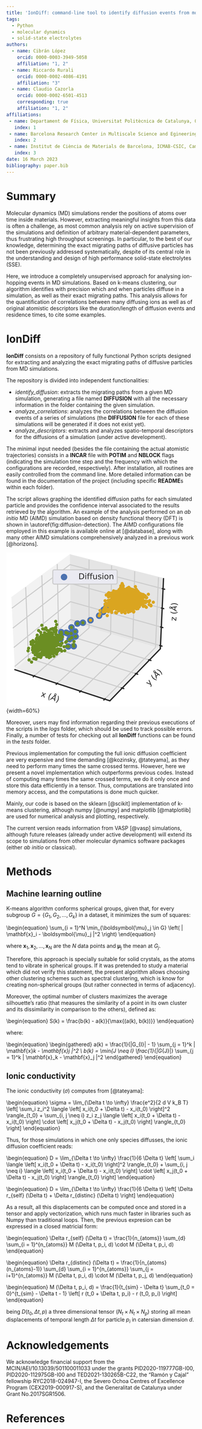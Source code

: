 ```yaml
---
title: 'IonDiff: command-line tool to identify diffusion events from molecular dynamics simulations'
tags:
  - Python
  - molecular dynamics
  - solid-state electrolytes
authors:
  - name: Cibrán López
    orcid: 0000-0003-3949-5058
    affiliation: "1, 2"
  - name: Riccardo Rurali
    orcid: 0000-0002-4086-4191
    affiliation: "3"
  - name: Claudio Cazorla
    orcid: 0000-0002-6501-4513
    corresponding: true
    affiliation: "1, 2"
affiliations:
 - name: Departament de Física, Universitat Politècnica de Catalunya, 08034 Barcelona, Spain.
   index: 1
 - name: Barcelona Research Center in Multiscale Science and Egineering, Universitat Politècnica de Catalunya, 08019 Barcelona, Spain.
   index: 2
 - name: Institut de Ciència de Materials de Barcelona, ICMAB-CSIC, Campus UAB, 08193 Bellaterra, Spain.
   index: 3
date: 16 March 2023
bibliography: paper.bib
---
```


# Summary

Molecular dynamics (MD) simulations render the positions of atoms over time inside materials. However, extracting meaningful insights from this data is often a challenge, as most common analysis rely on active supervision of the simulations and definition of arbitrary material-dependent parameters, thus frustrating high throughput screenings. In particular, to the best of our knowledge, determining the exact migrating paths of diffusive particles has not been previously addressed systematically, despite of its central role in the understanding and design of high performance solid-state electrolytes (SSE).

Here, we introduce a completely unsupervised approach for analysing ion-hopping events in MD simulations. Based on k-means clustering, our algorithm identifies with precision which and when particles diffuse in a simulation, as well as their exact migrating paths. This analysis allows for the quantification of correlations between many diffusing ions as well as of original atomistic descriptors like the duration/length of diffusion events and residence times, to cite some examples.

# IonDiff

**IonDiff** consists on a repository of fully functional Python scripts designed for extracting and analyzing the exact migrating paths of diffusive particles from MD simulations.

The repository is divided into independent functionalities:

- *identify_diffusion*: extracts the migrating paths from a given MD simulation, generating a file named **DIFFUSION** with all the necessary information in the folder containing the given simulation.
- *analyze_correlations*: analyzes the correlations between the diffusion events of a series of simulations (the **DIFFUSION** file for each of these simulations will be generated if it does not exist yet).
- *analyze_descriptors*: extracts and analyzes spatio-temporal descriptors for the diffusions of a simulation (under active development).

The minimal input needed (besides the file containing the actual atomistic trajectories) consists in a **INCAR** file with **POTIM** and **NBLOCK** flags (indicating the simulation time step and the frequency with which the configurations are recorded, respectively). After installation, all routines are easily controlled from the command line. More detailed information can be found in the documentation of the project (including specific **README**s within each folder).

The script allows graphing the identified diffusion paths for each simulated particle and provides the confidence interval associated to the results retrieved by the algorithm. An example of the analysis performed on an *ab initio* MD (AIMD) simulation based on density functional theory (DFT) is shown in \autoref{fig:diffusion-detection}. The AIMD configurations file employed in this example is available online at [@database], along with many other AIMD simulations comprehensively analyzed in a previous work [@horizons].

![Example of the performance of our unsupervised algorithm at extracting the diffusive path for one random particle of an AIMD simulation of Li\textsubscript{7}La\textsubscript{3}Zr\textsubscript{2}O\textsubscript{12} at a temperature of 400K.\label{fig:diffusion-detection}](figure.svg){width=60%}

Moreover, users may find information regarding their previous executions of the scripts in the *logs* folder, which should be used to track possible errors. Finally, a number of tests for checking out all **IonDiff** functions can be found in the *tests* folder.

Previous implementation for computing the full ionic diffusion coefficient are very expensive and time demanding [@kozinsky, @tateyama], as they need to perform many times the same crossed terms. However, here we present a novel implementation which outperforms previous codes. Instead of computing many times the same crossed terms, we do it only once and store this data efficiently in a tensor. Thus, computations are translated into memory access, and the computations is done much quicker.

Mainly, our code is based on the sklearn [@scikit] implementation of k-means clustering, although numpy [@numpy] and matplotlib [@matplotlib] are used for numerical analysis and plotting, respectively.

The current version reads information from VASP [@vasp] simulations, although future releases (already under active development) will extend its scope to simulations from other molecular dynamics software packages (either *ab initio* or classical).

# Methods

## Machine learning outline

K-means algorithm conforms spherical groups, given that, for every subgroup $G = \{G_1, G_2, \dots, G_k\}$ in a dataset, it minimizes the sum of squares:

\begin{equation}
    \sum_{i = 1}^N \min_{\boldsymbol{\mu}_j \in G} \left( \| \mathbf{x}_i - \boldsymbol{\mu}_j \|^2 \right)
\end{equation}

where $\mathbf{x}_1, \mathbf{x}_2, \dots, \mathbf{x}_N$ are the $N$ data points and $\boldsymbol{\mu}_j$ the mean at $G_j$.

Therefore, this approach is specially suitable for solid crystals, as the atoms tend to vibrate in spherical groups. If it was pretended to study a material which did not verify this statement, the present algorithm allows choosing other clustering schemes such as spectral clustering, which is know for creating non-spherical groups (but rather connected in terms of adjacency).

Moreover, the optimal number of clusters maximizes the average silhouette’s ratio (that measures the similarity of a point in its own cluster and its dissimilarity in comparison to the others), defined as:

\begin{equation}
    S(k) = \frac{b(k) - a(k)}{\max{(a(k), b(k))}}
\end{equation}

where:

\begin{equation}
    \begin{gathered}
        a(k) = \frac{1}{|G_{I}| - 1} \sum_{j = 1}^k \| \mathbf{x}_k - \mathbf{x}_j \|^2 \\
        b(k) = \min_{J \neq I} \frac{1}{|G_{J}|} \sum_{j = 1}^k \| \mathbf{x}_k - \mathbf{x}_j \|^2
    \end{gathered}
\end{equation}

## Ionic conductivity

The ionic conductivity ($\sigma$) computes from [@tateyama]:

\begin{equation}
    \sigma = \lim_{\Delta t \to \infty} \frac{e^2}{2 d V k_B T} \left[ \sum_i z_i^2 \langle \left[ x_i(t_0 + \Delta t) - x_i(t_0) \right]^2 \rangle_{t_0} + \sum_{i, j \neq i} z_i z_j \langle \left[ x_i(t_0 + \Delta t) - x_i(t_0) \right] \cdot \left[ x_j(t_0 + \Delta t) - x_j(t_0) \right] \rangle_{t_0} \right]
\end{equation}

Thus, for those simulations in which one only species diffusses, the ionic diffusion coefficient reads:

\begin{equation}
    D = \lim_{\Delta t \to \infty} \frac{1}{6 \Delta t} \left[ \sum_i \langle \left[ x_i(t_0 + \Delta t) - x_i(t_0) \right]^2 \rangle_{t_0} + \sum_{i, j \neq i} \langle \left[ x_i(t_0 + \Delta t) - x_i(t_0) \right] \cdot \left[ x_j(t_0 + \Delta t) - x_j(t_0) \right] \rangle_{t_0} \right]
\end{equation}

\begin{equation}
    D = \lim_{\Delta t \to \infty} \frac{1}{6 \Delta t} \left[ \Delta r_{self} (\Delta t) + \Delta r_{distinc} (\Delta t) \right]
\end{equation}

As a result, all this displacements can be computed once and stored in a tensor and apply vectorization, which runs much faster in libraries such as Numpy than traditional loops. Then, the previous expresion can be expressed in a closed matricial form:

\begin{equation}
    \Delta r_{self} (\Delta t) = \frac{1}{n_{atoms}} \sum_{d} \sum_{i = 1}^{n_{atoms}} M (\Delta t, p_i, d) \cdot M (\Delta t, p_i, d)
\end{equation}

\begin{equation}
    \Delta r_{distinc} (\Delta t) = \frac{1}{n_{atoms} (n_{atoms}-1)} \sum_{d} \sum_{i = 1}^{n_{atoms}} \sum_{j = i+1}^{n_{atoms}} M (\Delta t, p_i, d) \cdot M (\Delta t, p_j, d)
\end{equation}

\begin{equation}
    M (\Delta t, p_i, d) = \frac{1}{t_{sim} - \Delta t} \sum_{t_0 = 0}^{t_{sim} - \Delta t - 1} \left[ r (t_0 + \Delta t, p_i) - r (t_0, p_i) \right]
\end{equation}

being $D(t_0, \Delta t, p)$ a three dimensional tensor ($N_t \times N_t \times N_p$) storing all mean displacements of temporal length $\Delta t$ for particle $p_i$ in catersian dimension $d$.

# Acknowledgements

We acknowledge financial support from the MCIN/AEI/10.13039/501100011033 under the grants PID2020-119777GB-I00, PID2020-112975GB-I00 and TED2021-130265B-C22, the “Ramón y Cajal” fellowship RYC2018-024947-I, the Severo Ochoa Centres of Excellence Program (CEX2019-000917-S), and the Generalitat de Catalunya under Grant No.2017SGR1506.

# References
